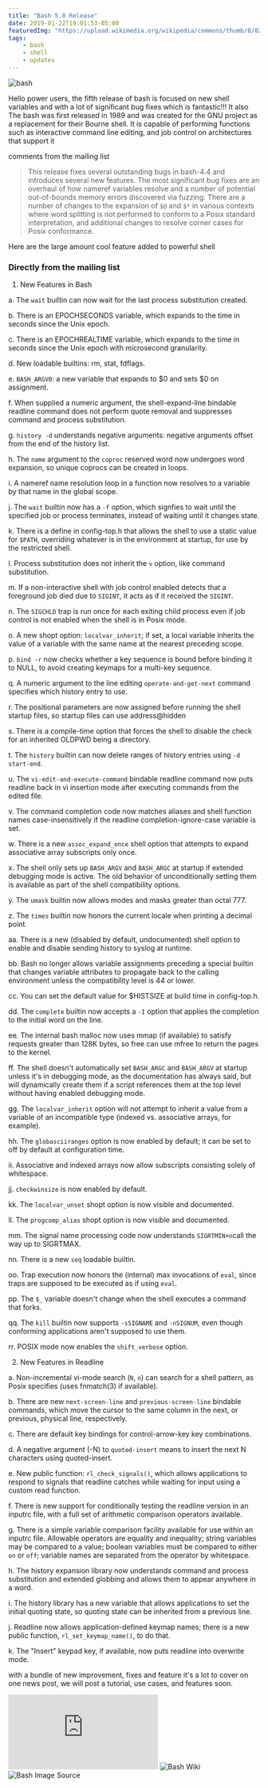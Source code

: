 ```yaml
---
title: "Bash 5.0 Release"
date: 2019-01-22T19:01:53-05:00
featuredImg: "https://upload.wikimedia.org/wikipedia/commons/thumb/8/82/Gnu-bash-logo.svg/500px-Gnu-bash-logo.svg.png"
tags:
    - bash
    - shell
    - updates
---
```


![bash](https://linux.pictures/content/1-projects/189-dark-bash-picture-in-playing-cards-style/bash-card-black-demo.png)

Hello power users, the fifth release of bash is focused on new shell variables and with a lot of significant bug fixes which is fantastic!!! It also  The bash was first released in 1989 and was created for the GNU project as a replacement for their Bourne shell. It is capable of performing functions such as interactive command line editing, and job control on architectures that support it

comments from the mailing list

> This release fixes several outstanding bugs in bash-4.4 and introduces several new features. The most significant bug fixes are an overhaul of how nameref variables resolve and a number of potential out-of-bounds memory errors discovered via fuzzing. There are a number of changes to the expansion of `$@` and `$*` in various contexts where word splitting is not performed to conform to a Posix standard interpretation, and additional changes to resolve corner cases for Posix conformance.


Here are the large amount cool feature added to powerful shell

### Directly from the mailing list

1.  New Features in Bash

a. The `wait` builtin can now wait for the last process substitution created.

b. There is an EPOCHSECONDS variable, which expands to the time in seconds
   since the Unix epoch.

c. There is an EPOCHREALTIME variable, which expands to the time in seconds
   since the Unix epoch with microsecond granularity.

d. New loadable builtins: rm, stat, fdflags.

e. `BASH_ARGV0`: a new variable that expands to $0 and sets $0 on assignment.

f. When supplied a numeric argument, the shell-expand-line bindable readline
   command does not perform quote removal and suppresses command and process
   substitution.

g. `history -d` understands negative arguments: negative arguments offset from
   the end of the history list.

h. The `name` argument to the `coproc` reserved word now undergoes word
   expansion, so unique coprocs can be created in loops.

i. A nameref name resolution loop in a function now resolves to a variable by
   that name in the global scope.

j. The `wait` builtin now has a `-f` option, which signfies to wait until the
   specified job or process terminates, instead of waiting until it changes
   state.

k. There is a define in config-top.h that allows the shell to use a static
   value for `$PATH`, overriding whatever is in the environment at startup, for
   use by the restricted shell.

l. Process substitution does not inherit the `v` option, like command
   substitution.

m. If a non-interactive shell with job control enabled detects that a foreground
   job died due to `SIGINT`, it acts as if it received the `SIGINT`.

n. The `SIGCHLD` trap is run once for each exiting child process even if job
   control is not enabled when the shell is in Posix mode.

o. A new shopt option: `localvar_inherit`; if set, a local variable inherits the
   value of a variable with the same name at the nearest preceding scope.

p. `bind -r` now checks whether a key sequence is bound before binding it to
   NULL, to avoid creating keymaps for a multi-key sequence.

q. A numeric argument to the line editing `operate-and-get-next` command
   specifies which history entry to use.

r. The positional parameters are now assigned before running the shell startup
   files, so startup files can use address@hidden

s. There is a compile-time option that forces the shell to disable the check
   for an inherited OLDPWD being a directory.

t. The `history` builtin can now delete ranges of history entries using
   `-d start-end`.

u. The `vi-edit-and-execute-command` bindable readline command now puts readline
   back in vi insertion mode after executing commands from the edited file.

v. The command completion code now matches aliases and shell function names
   case-insensitively if the readline completion-ignore-case variable is set.

w. There is a new `assoc_expand_once` shell option that attempts to expand
   associative array subscripts only once.

x. The shell only sets up `BASH_ARGV` and `BASH_ARGC` at startup if extended
   debugging mode is active. The old behavior of unconditionally setting them
   is available as part of the shell compatibility options.

y. The `umask` builtin now allows modes and masks greater than octal 777.

z. The `times` builtin now honors the current locale when printing a decimal
   point.

aa. There is a new (disabled by default, undocumented) shell option to enable and disable sending history to syslog at runtime.

bb. Bash no longer allows variable assignments preceding a special builtin that changes variable attributes to propagate back to the calling environment unless the compatibility level is 44 or lower.

cc. You can set the default value for $HISTSIZE at build time in config-top.h.

dd. The `complete` builtin now accepts a `-I` option that applies the completion to the initial word on the line.

ee.  The internal bash malloc now uses mmap (if available) to satisfy requests greater than 128K bytes, so free can use mfree to return the pages to the kernel.

ff. The shell doesn't automatically set `BASH_ARGC` and `BASH_ARGV` at startup unless it's in debugging mode, as the documentation has always said, but will dynamically create them if a script references them at the top level without having enabled debugging mode.

gg. The `localvar_inherit` option will not attempt to inherit a value from a variable of an incompatible type (indexed vs. associative arrays, for example).

hh. The `globasciiranges` option is now enabled by default; it can be set to off by default at configuration time.

ii. Associative and indexed arrays now allow subscripts consisting solely of whitespace.

jj. `checkwinsize` is now enabled by default.

kk. The `localvar_unset` shopt option is now visible and documented.

ll. The `progcomp_alias` shopt option is now visible and documented.

mm. The signal name processing code now understands `SIGRTMIN+n`call the way up to SIGRTMAX.

nn. There is a new `seq` loadable builtin.

oo. Trap execution now honors the (internal) max invocations of `eval`, since traps are supposed to be executed as if using `eval`.

pp. The `$_` variable doesn't change when the shell executes a command that forks.

qq. The `kill` builtin now supports `-sSIGNAME` and `-nSIGNUM`, even though conforming applications aren't supposed to use them.

rr. POSIX mode now enables the `shift_verbose` option.

2.  New Features in Readline

a. Non-incremental vi-mode search (`N`, `n`) can search for a shell pattern, as
   Posix specifies (uses fnmatch(3) if available).

b. There are new `next-screen-line` and `previous-screen-line` bindable commands, which move the cursor to the same column in the next, or previous, physical line, respectively.

c. There are default key bindings for control-arrow-key key combinations.

d. A negative argument (-N) to `quoted-insert`  means to insert the next N characters using quoted-insert.

e. New public function: `rl_check_signals()`, which allows applications to respond to signals that readline catches while waiting for input using a custom read function.

f. There is new support for conditionally testing the readline version in an inputrc file, with a full set of arithmetic comparison operators available.

g. There is a simple variable comparison facility available for use within an inputrc file. Allowable operators are equality and inequality; string variables may be compared to a value; boolean variables must be compared to either `on` or `off`; variable names are separated from the operator by whitespace.

h. The history expansion library now understands command and process substitution and extended globbing and allows them to appear anywhere in a word.

i. The history library has a new variable that allows applications to set the initial quoting state, so quoting state can be inherited from a previous line.

j. Readline now allows application-defined keymap names; there is a new public function, `rl_set_keymap_name()`, to do that.

k. The "Insert" keypad key, if available, now puts readline into overwrite mode.


with a bundle of new improvement, fixes and feature it's a lot to cover on one news post, we will post a tutorial, use cases, and features soon.



![Bash mailing source](https://lists.gnu.org/archive/html/bug-bash/2019-01/msg00063.html)
![Bash Wiki](https://en.wikipedia.org/wiki/Bash_(Unix_shell))
![Bash Image Source](https://linux.pictures/)

